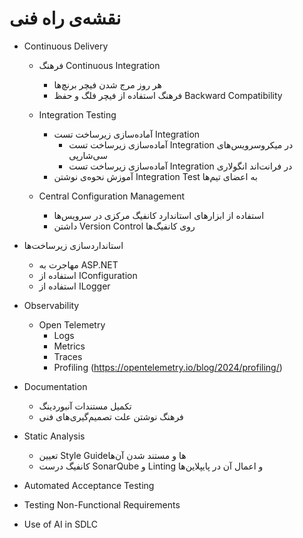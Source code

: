# نقشه‌ی راه فنی

- Continuous Delivery
  - فرهنگ Continuous Integration
    - هر روز مرج شدن فیچر برنچ‌ها
    - فرهنگ استفاده از فیچر فلگ و حفظ Backward Compatibility

  - Integration Testing
    - آماده‌سازی زیرساخت تست Integration
      - آماده‌سازی زیرساخت تست Integration در میکروسرویس‌های سی‌شارپی
      - آماده‌سازی زیرساخت تست Integration در فرانت‌اند انگولاری
    - آموزش نحوه‌ی نوشتن Integration Test به اعضای تیم‌ها

  - Central Configuration Management
    - استفاده از ابزارهای استاندارد کانفیگ مرکزی در سرویس‌ها
    - داشتن Version Control روی کانفیگ‌ها


- استانداردسازی زیرساخت‌ها
  - مهاجرت به ASP.NET
  - استفاده از IConfiguration
  - استفاده از ILogger


- Observability
  - Open Telemetry
    - Logs
    - Metrics
    - Traces
    - Profiling (https://opentelemetry.io/blog/2024/profiling/)


- Documentation
  - تکمیل مستندات آنبوردینگ
  - فرهنگ نوشتن علت تصمیم‌گیری‌های فنی

- Static Analysis
  - تعیین Style Guideها و مستند شدن آن‌ها
  - کانفیگ درست SonarQube و Linting و اعمال آن در پایپلاین‌ها

- Automated Acceptance Testing

- Testing Non-Functional Requirements

- Use of AI in SDLC